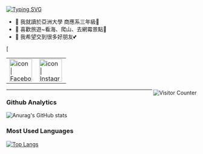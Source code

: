 <a href="https://git.io/typing-svg"><img src="https://readme-typing-svg.herokuapp.com?font=Fira+Code&pause=1000&width=435&lines=Welcome+to+Yun-1111+homepage🌻 " alt="Typing SVG" /></a>

- 🧸  我就讀於亞洲大學 商應系三年級📘 
- 🧸  喜歡旅遊~看海、爬山、去網霉景點🎀 
- 🧸  我希望交到很多好朋友💕  

<table>
  <tbody>
    <tr>
      <td><a href="https://www.facebook.com/peiyun.li.902/"><img align="left" src="https://user-images.githubusercontent.com/8935531/161361100-1fe2b952-4a79-48ec-8646-58f1f4f9738c.gif" alt="icon | Facebook" width="60"/></a></td>
      <td><a href="https://www.instagram.com/yun_1016_/"><img align="left" src="https://user-images.githubusercontent.com/8935531/161361084-a010cae7-5b98-4d09-a189-03862dc6e86e.gif" alt="icon | Instagram" width="60"/></a></td>
   [ </tr>
  </tbody>
</table>
<img align="right" alt="Visitor Counter" src="https://komarev.com/ghpvc/?username=htchu&style=flat-square&&label=Profile+Views&color=50A1FF">

---

### Github Analytics
![Anurag's GitHub stats](https://github-readme-stats.vercel.app/api?username=Yun-1111&show_icons=true&theme=radical)

### Most Used Languages
[![Top Langs](https://github-readme-stats.vercel.app/api/top-langs/?username=Yun-1111&layout=compact)](https://github.com/anuraghazra/github-readme-stats)
